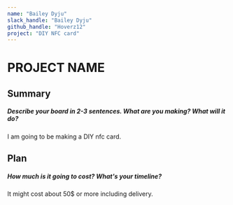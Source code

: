 ```yaml
---
name: "Bailey Dyju"
slack_handle: "Bailey Dyju"
github_handle: "Hoverz12"
project: "DIY NFC card"
---
```


# PROJECT NAME
## Summary
##### Describe your board in 2-3 sentences. What are you making? What will it do?
I am going to be making a DIY nfc card.

## Plan
##### How much is it going to cost? What's your timeline?
It might cost about 50$ or more including delivery.
